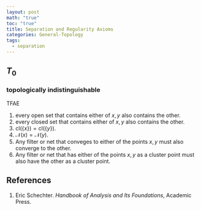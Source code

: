 ```yaml
---
layout: post
math: "true"
toc: "true"
title: Separation and Regularity Axioms
categories: General-Topology
tags:
  - separation
---
```

## ${ T_{0} }$

### topologically indistinguishable

TFAE

1. every open set that contains either of ${ x,y }$ also contains the other.
1. every closed set that contains either of ${ x,y }$ also contains the other.
1. ${ \mathrm{cl}(\{ x \}) = \mathrm{cl}(\{ y \}) }$.
1. ${ \mathcal{N}(x) = \mathcal{N}(y)}$.
1. Any filter or net that conveges to either of the points ${ x,y }$ must also converge to the other.
1. Any filter or net that has either of the points ${ x,y }$ as a cluster point must also have the other as a cluster point.

## References

1. Eric Schechter. *Handbook of Analysis and Its Foundations*, Academic Press.